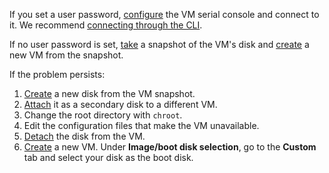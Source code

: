 If you set a user password, [configure](../../compute/operations/serial-console/index.md) the VM serial console and connect to it. We recommend [connecting through the CLI](../../compute/operations/serial-console/connect-cli.md).

If no user password is set, [take](../../compute/operations/disk-control/create-snapshot.md) a snapshot of the VM's disk and [create](../../compute/operations/vm-create/create-from-snapshots.md) a new VM from the snapshot.

If the problem persists:

1. [Create](../../compute/operations/disk-create/from-snapshot.md) a new disk from the VM snapshot.
1. [Attach](../../compute/operations/vm-control/vm-attach-disk.md) it as a secondary disk to a different VM.
1. Change the root directory with `chroot`.
1. Edit the configuration files that make the VM unavailable.
1. [Detach](../../compute/operations/vm-control/vm-detach-disk.md) the disk from the VM.
1. [Create](../../compute/operations/vm-create/create-from-snapshots.md) a new VM. Under **Image/boot disk selection**, go to the **Custom** tab and select your disk as the boot disk.
